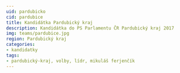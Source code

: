 ```yaml
---
uid: pardubicko
cid: pardubice
title: Kandidátka Pardubický kraj
description: Kandidátka do PS Parlamentu ČR Pardubický kraj 2017
img: teams/pardubice.jpg
region: Pardubický kraj
categories:
- kandidatky
tags:
- pardubický-kraj, volby, lídr, mikuláš ferjenčík
---
```

